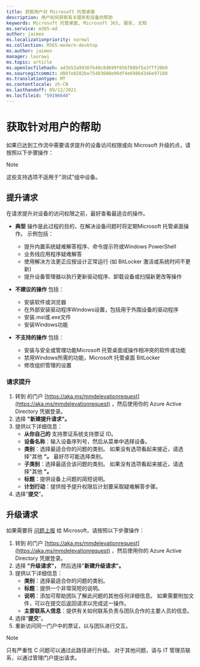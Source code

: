 ```yaml
---
title: 获取用户对 Microsoft 托管桌面
description: 用户如何获取有关服务和设备的帮助
keywords: Microsoft 托管桌面, Microsoft 365, 服务, 文档
ms.service: m365-md
author: jaimeo
ms.localizationpriority: normal
ms.collection: M365-modern-desktop
ms.author: jaimeo
manager: laurawi
ms.topic: article
ms.openlocfilehash: ad3b53a9936fb40c8d699f656f88bf5a3fff20b9
ms.sourcegitcommit: d08fe0282be75483608e96df4e6986d346e97180
ms.translationtype: MT
ms.contentlocale: zh-CN
ms.lasthandoff: 09/12/2021
ms.locfileid: "59196640"
---
```

# <a name="getting-help-for-users"></a>获取针对用户的帮助

如果已达到工作流中需要请求提升的设备访问权限或[](../service-description/user-support.md)向 Microsoft 升级的点，请按照以下步骤操作：
 
>[!NOTE]
>这些支持选项不适用于"测试"组中设备。

## <a name="elevation-requests"></a>提升请求

在请求提升对设备的访问权限之前，最好查看最适合的操作。

- **典型** 操作是此过程的目的，在解决设备问题时将定期Microsoft 托管桌面操作。 示例包括：
    - 提升内置系统疑难解答程序、命令提示符或Windows PowerShell
    - 业务线应用程序疑难解答
    - 使用解决方法更正应按设计正常运行 (如 BitLocker 激活或系统时间不更新) 
    - 提升设备管理器以执行更新驱动程序、卸载设备或扫描新更改等操作

- **不建议的操作** 包括：
    - 安装软件或浏览器
    - 在外部安装驱动程序Windows设置，包括用于外围设备的驱动程序
    - 安装.msi或.exe文件
    - 安装Windows功能

- **不支持的操作** 包括：
    - 安装与安全或管理功能Microsoft 托管桌面或操作相冲突的软件或功能
    - 禁用Windows所需的功能，Microsoft 托管桌面 BitLocker
    - 修改组织管理的设置

### <a name="to-request-elevation"></a>请求提升

1. 转到 的门户 [https://aka.ms/mmdelevationrequest](https://aka.ms/mmdelevationrequest) ，然后使用你的 Azure Active Directory 凭据登录。
2. 选择 **"新建提升请求"。**
3. 提供以下详细信息：
    - **从你自己的** 支持票证系统支持票证 ID。
    - **设备名称**：输入设备序列号，然后从菜单中选择设备。
    - **类别**：选择最适合你的问题的类别。 如果没有选项看起来接近，请选择"其他 **"。** 最好尽可能选择类别。
    - **子类别**：选择最适合该问题的类别。 如果没有选项看起来接近，请选择"其他 **"。**
    - **标题**：提供设备上问题的简短说明。
    - **计划行动**：提供授予提升权限后计划要采取疑难解答步骤。 
4. 选择“**提交**”。


## <a name="escalation-requests"></a>升级请求


如果需要将 [问题上报](../service-description/user-support.md#escalation-portal) 给 Microsoft，请按照以下步骤操作：

1. 转到 的门户 [https://aka.ms/mmdelevationrequest](https://aka.ms/mmdelevationrequest) ，然后使用你的 Azure Active Directory 凭据登录。
2. 选择 **"升级请求"，** 然后选择"**新建升级请求"。**
3. 提供以下详细信息：
    - **类别**：选择最适合你的问题的类别。
    - **标题**：提供一个非常简短的说明。
    - **说明**：添加可帮助团队了解此问题的其他任何详细信息。 如果需要附加文件，可以在提交后返回请求以完成这一操作。
    - **主要联系人信息**：提供有关如何联系负责与团队合作的主要人员的信息。
4. 选择“**提交**”。
5. 重新访问同一门户中的票证，以与团队进行交互。

> [!NOTE]
> 只有严重性 C 问题可以通过此路径进行升级。 对于其他问题，请与 IT 管理员联系，以通过管理门户提出请求。
